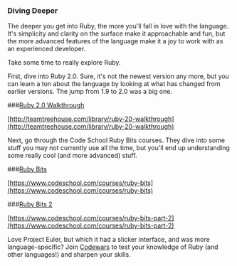 ### Diving Deeper

The deeper you get into Ruby, the more you'll fall in love with the language. It's simplicity and clarity on the surface make it approachable and fun, but the more advanced features of the language make it a joy to work with as an experienced developer.

Take some time to really explore Ruby.

First, dive into Ruby 2.0. Sure, it's not the newest version any more, but you can learn a ton about the language by looking at what has changed from earlier versions. The jump from 1.9 to 2.0 was a big one.

###[Ruby 2.0 Walkthrough](http://teamtreehouse.com/library/ruby-20-walkthrough)

[http://teamtreehouse.com/library/ruby-20-walkthrough](http://teamtreehouse.com/library/ruby-20-walkthrough)

Next, go through the Code School Ruby Bits courses. They dive into some stuff you may not currently use all the time, but you'll end up understanding some really cool (and more advanced) stuff.

###[Ruby Bits](https://www.codeschool.com/courses/ruby-bits)

[https://www.codeschool.com/courses/ruby-bits](https://www.codeschool.com/courses/ruby-bits)

###[Ruby Bits 2](https://www.codeschool.com/courses/ruby-bits-part-2)

[https://www.codeschool.com/courses/ruby-bits-part-2](https://www.codeschool.com/courses/ruby-bits-part-2)

Love Project Euler, but which it had a slicker interface, and was more language-specific? Join [Codewars](http://www.codewars.com/?language=ruby) to test your knowledge of Ruby (and other languages!) and sharpen your skills.